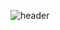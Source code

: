 ![header](https://capsule-render.vercel.app/api?type=cylinder&color=auto&height=300&section=header&text=capsule%20render&fontSize=90)